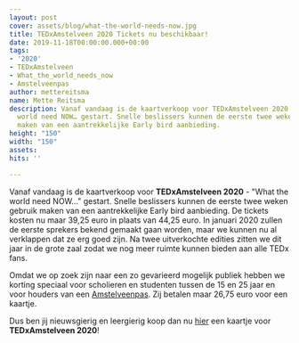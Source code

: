 ```yaml
---
layout: post
cover: assets/blog/what-the-world-needs-now.jpg
title: TEDxAmstelveen 2020 Tickets nu beschikbaar!
date: 2019-11-18T00:00:00.000+00:00
tags:
- '2020'
- TEDxAmstelveen
- What_the_world_needs_now
- Amstelveenpas
author: mettereitsma
name: Mette Reitsma
description: Vanaf vandaag is de kaartverkoop voor TEDxAmstelveen 2020 - What the
  world need NOW… gestart. Snelle beslissers kunnen de eerste twee weken gebruik
  maken van een aantrekkelijke Early bird aanbieding.
height: "150"
width: "150"
assets: 
hits: ''

---
```

Vanaf vandaag is de kaartverkoop voor **TEDxAmstelveen 2020** - "What the world need NOW…" gestart. Snelle beslissers kunnen de eerste twee weken gebruik maken van een aantrekkelijke <span class="redx">Early bird</span> aanbieding. De tickets kosten nu maar 39,25 euro in plaats van 44,25 euro. In januari 2020 zullen de eerste sprekers bekend gemaakt gaan worden, maar we kunnen nu al verklappen dat ze erg goed zijn. Na twee uitverkochte edities zitten we dit jaar in de grote zaal zodat we nog meer ruimte kunnen bieden aan alle TEDx fans.

Omdat we op zoek zijn naar een zo gevarieerd mogelijk publiek hebben we korting speciaal voor scholieren en studenten tussen de 15 en 25 jaar en voor houders van een [Amstelveenpas](https://amstelveenpas.nl/). Zij betalen maar 26,75 euro voor een kaartje.

Dus ben jij nieuwsgierig en leergierig koop dan nu <span class="redx">[hier](http://bit.ly/TEDxAmstelveen-2020)</span> een kaartje voor **TEDxAmstelveen 2020**!
